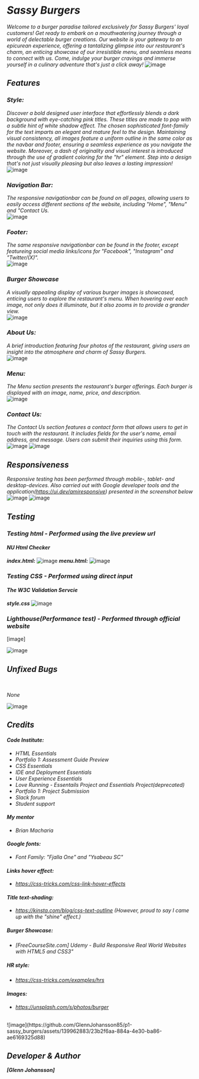 # ***Sassy Burgers***
*Welcome to a burger paradise tailored exclusively for Sassy Burgers' loyal customers! Get ready to embark on a mouthwatering journey through a world of delectable burger creations. Our website is your gateway to an epicurean experience, offering a tantalizing glimpse into our restaurant's charm, an enticing showcase of our irresistible menu, and seamless means to connect with us. Come, indulge your burger cravings and immerse yourself in a culinary adventure that's just a click away!*
![image](https://github.com/GlennJohansson85/p1-sassy_burgers/assets/139962883/eeda0f3c-3536-43c3-ae13-dfa67ecb4514)

## ***Features***
### ***Style:***
*Discover a bold designed user interface that effortlessly blends a dark background with eye-catching pink titles. These titles are made to pop with a subtle hint of white shadow effect.
The chosen sophisticated font-family for the text imparts an elegant and mature feel to the design.
Maintaining visual consistency, all images feature a uniform outline in the same color as the navbar and footer, ensuring a seamless experience as you navigate the website. Moreover, a dash of originality and visual interest is introduced through the use of gradient coloring for the "hr" element. Step into a design that's not just visually pleasing but also leaves a lasting impression!*
<br>
![image](https://github.com/GlennJohansson85/p1-sassy_burgers/assets/139962883/eff10387-26db-4122-bdda-d26f6d418b8c)

### ***Navigation Bar:***
*The responsive navigationbar can be found on all pages, allowing users to easily access different sections of the website, including "Home", "Menu" and "Contact Us.*
<br>
![image](https://github.com/GlennJohansson85/p1-sassy_burgers/assets/139962883/0532de7e-6263-4b9c-9a42-5726b2f3d494)

### ***Footer:***
*The same responsive navigationbar can be found in the footer, except featureing social media links/icons for "Facebook", "Instagram" and "Twitter/(X)".* 
<br>
![image](https://github.com/GlennJohansson85/p1-sassy_burgers/assets/139962883/735dd8ec-af74-4042-b7ce-544603413177)

### ***Burger Showcase***
*A visually appealing display of various burger images is showcased, enticing users to explore the restaurant's menu. When hovering over each image, not only does it illuminate, but it also zooms in to provide a grander view.*
<br>
![image](https://github.com/GlennJohansson85/p1-sassy_burgers/assets/139962883/124a4373-c1e1-4511-ab37-c10a105d2aaf)

### ***About Us:***
*A brief introduction featuring four photos of the restaurant, giving users an insight into the atmosphere and charm of Sassy Burgers.*
<br>
![image](https://github.com/GlennJohansson85/p1-sassy_burgers/assets/139962883/bf0b7aeb-7c46-4693-876a-13440edd8a6c)

### ***Menu:***
*The Menu section presents the restaurant's burger offerings. Each burger is displayed with an image, name, price, and description.*
<br>
![image](https://github.com/GlennJohansson85/p1-sassy_burgers/assets/139962883/ee8dda10-eed1-4aa5-8166-bc8680025898)

### ***Contact Us:***
*The Contact Us section features a contact form that allows users to get in touch with the restaurant. It includes fields for the user's name, email address, and message. Users can submit their inquiries using this form.*
<br>
![image](https://github.com/GlennJohansson85/p1-sassy_burgers/assets/139962883/f157a047-3bea-4583-9b7d-c7ece55c27ff)
![image](https://github.com/GlennJohansson85/p1-sassy_burgers/assets/139962883/f9f6ac23-c94b-4479-9477-e923973a3cd8)

## ***Responsiveness***
*Responsive testing has been performed through mobile-, tablet- and desktop-devices. Also carried out with Google developer tools and the application(https://ui.dev/amiresponsive) presented in the screenshot below*
<br>
![image](https://github.com/GlennJohansson85/p1-sassy_burgers/assets/139962883/fbf60621-c34e-447c-b25c-80c4250f32ab)
![image](https://github.com/GlennJohansson85/p1-sassy_burgers/assets/139962883/0145cd98-e845-44b9-8f88-7577e34c7e63)

## ***Testing***
### ***Testing html - Performed using the live preview url***
#### ***NU Html Checker***
***index.html:***
![image](https://github.com/GlennJohansson85/p1-sassy_burgers/assets/139962883/6155a53d-5d48-423d-9eb7-a4a0b37e25bc)
***menu.html:***
![image](https://github.com/GlennJohansson85/p1-sassy_burgers/assets/139962883/8c7009a6-9402-427b-b1b1-8ac9ce853439)

### ***Testing CSS - Performed using direct input***
#### ***The W3C Validation Servcie***
***style.css***
![image](https://github.com/GlennJohansson85/p1-sassy_burgers/assets/139962883/4a94a51c-dbbf-45fb-ab3b-e3ca2d7652b9)

### ***Lighthouse(Performance test) - Performed through official website***
[image]

![image](https://github.com/GlennJohansson85/p1-sassy_burgers/assets/139962883/1a4490f9-2ff7-4cbc-8fd7-a5ae9d864b4c)

## ***Unfixed Bugs***

<br>

*None*

![image](https://github.com/GlennJohansson85/p1-sassy_burgers/assets/139962883/1a4490f9-2ff7-4cbc-8fd7-a5ae9d864b4c)

## ***Credits***
#### ***Code Institute:*** 
 - *HTML Essentials*
 - *Portfolio 1: Assessment Guide Preview*
 - *CSS Essentials*
 - *IDE and Deployment Essentials*
 - *User Experience Essentials*
 - *Love Running - Essentails Project and Essentials Project(deprecated)*
 - *Portfolio 1: Project Submission*
 - *Slack forum*
 - *Student support*
#### ***My mentor***
- *Brian Macharia*
#### ***Google fonts:*** 
- *Font Family: "Fjalla One" and "Ysabeau SC"*
#### ***Links hover effect:*** 
- *https://css-tricks.com/css-link-hover-effects*
#### ***Title text-shading:*** 
- *https://kinsta.com/blog/css-text-outline (However, proud to say I came up with the "shine" effect.)*
##### ***Burger Showcase:*** 
- *[FreeCourseSite.com] Udemy - Build Responsive Real World Websites with HTML5 and CSS3"*
##### ***HR style:*** 
- *https://css-tricks.com/examples/hrs*
#### ***Images:*** 
- *https://unsplash.com/s/photos/burger*
<br>
![image](https://github.com/GlennJohansson85/p1-sassy_burgers/assets/139962883/23b2f6aa-884a-4e30-ba86-ae6169325d88)

## ***Developer & Author***
***[Glenn Johansson]***
